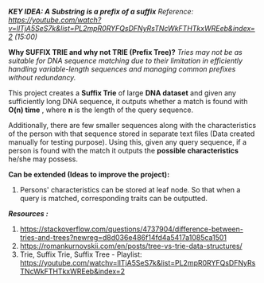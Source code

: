 **_KEY IDEA: A Substring is a prefix of a suffix_**
_Reference: https://youtube.com/watch?v=llTjA5SeS7k&list=PL2mpR0RYFQsDFNyRsTNcWkFTHTkxWREeb&index=2 (15:00)_

**Why SUFFIX TRIE and why not TRIE (Prefix Tree)?**
_Tries may not be as suitable for DNA sequence matching due to their limitation in efficiently handling variable-length sequences and managing common prefixes without redundancy._

This project creates a **Suffix Trie** of large **DNA dataset** and given any sufficiently long DNA sequence, it outputs
whether a match is found with **O(n) time** , where **n** is the length of the query sequence.

Additionally, there are few smaller sequences along with the characteristics of the person with that sequence stored in separate
text files (Data created manually for testing purpose). Using this, given any query sequence, if a person is found with the match
it outputs the **possible characteristics** he/she may possess.

**Can be extended (Ideas to improve the project):**
1) Persons' characteristics can be stored at leaf node. So that when a query is matched, corresponding traits can be outputted.

**_Resources :_**
1) https://stackoverflow.com/questions/4737904/difference-between-tries-and-trees?newreg=d8d036e486f14fd4a5417a1085ca1501
2) https://romankurnovskii.com/en/posts/tree-vs-trie-data-structures/
3) Trie, Suffix Trie, Suffix Tree - Playlist:     
   https://youtube.com/watchv=llTjA5SeS7k&list=PL2mpR0RYFQsDFNyRsTNcWkFTHTkxWREeb&index=2
